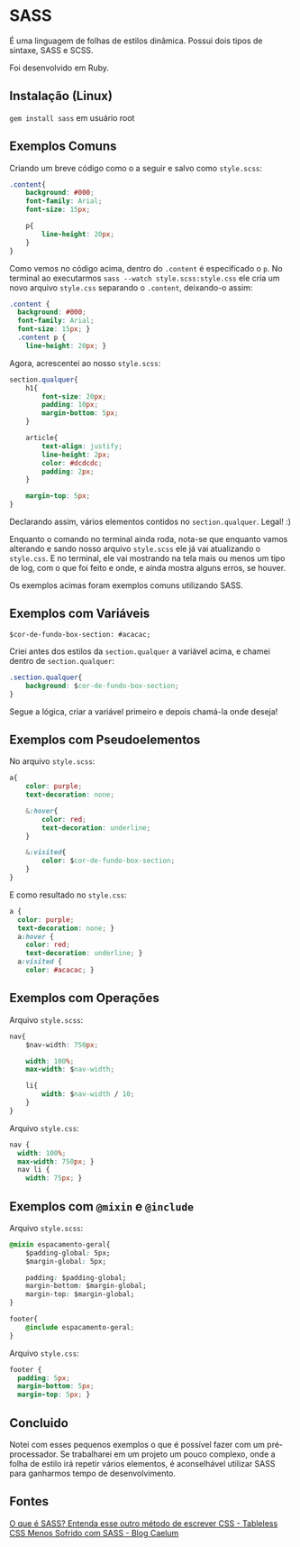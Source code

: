 # SASS  

É uma linguagem de folhas de estilos dinâmica. Possui dois tipos de sintaxe, SASS e SCSS.  

Foi desenvolvido em Ruby.


## Instalação (Linux)  

`gem install sass` em usuário root


## Exemplos Comuns  

Criando um breve código como o a seguir e salvo como `style.scss`:  

```css  
.content{  
	background: #000;  
	font-family: Arial;  
	font-size: 15px;  

	p{  
		line-height: 20px;  
	}  
}  
```  

Como vemos no código acima, dentro do `.content` é especificado o `p`. No terminal ao executarmos `sass --watch style.scss:style.css` ele cria um novo arquivo `style.css` separando o `.content`, deixando-o assim:  

```css  
.content {  
  background: #000;  
  font-family: Arial;  
  font-size: 15px; }  
  .content p {  
    line-height: 20px; }  
```

Agora, acrescentei ao nosso `style.scss`:  

```css  
section.qualquer{  
	h1{  
		font-size: 20px;  
		padding: 10px;  
		margin-bottom: 5px;  
	}  

	article{  
		text-align: justify;  
		line-height: 2px;  
		color: #dcdcdc;  
		padding: 2px;  
	}  

	margin-top: 5px;  
}  
```

Declarando assim, vários elementos contidos no `section.qualquer`. Legal! :)  

Enquanto o comando no terminal ainda roda, nota-se que enquanto vamos alterando e sando nosso arquivo `style.scss` ele já vai atualizando o `style.css`. E no terminal, ele vai mostrando na tela mais ou menos um tipo de log, com o que foi feito e onde, e ainda mostra alguns erros, se houver.  

Os exemplos acimas foram exemplos comuns utilizando SASS.


## Exemplos com Variáveis  

`$cor-de-fundo-box-section: #acacac;`

Criei antes dos estilos da `section.qualquer` a variável acima, e chamei dentro de `section.qualquer`:  

```css  
.section.qualquer{  
	background: $cor-de-fundo-box-section;  
}  
```  

Segue a lógica, criar a variável primeiro e depois chamá-la onde deseja!


## Exemplos com Pseudoelementos  

No arquivo `style.scss`:  

```css  
a{  
	color: purple;  
	text-decoration: none;  

	&:hover{  
		color: red;  
		text-decoration: underline;  
	}  

	&:visited{  
		color: $cor-de-fundo-box-section;  
	}  
}  
```  

E como resultado no `style.css`:  

```css  
a {  
  color: purple;  
  text-decoration: none; }  
  a:hover {  
    color: red;  
    text-decoration: underline; }  
  a:visited {  
    color: #acacac; }  
```


## Exemplos com Operações  

Arquivo `style.scss`:  

```css  
nav{  
	$nav-width: 750px;  

	width: 100%;  
	max-width: $nav-width;  

	li{  
		width: $nav-width / 10;  
	}  
}  
```  

Arquivo `style.css`:  

```css  
nav {  
  width: 100%;  
  max-width: 750px; }  
  nav li {  
    width: 75px; }  
```


## Exemplos com `@mixin` e `@include`  

Arquivo `style.scss`:  

```css  
@mixin espacamento-geral{  
	$padding-global: 5px;  
	$margin-global: 5px;  

	padding: $padding-global;  
	margin-bottom: $margin-global;  
	margin-top: $margin-global;  
}  

footer{  
	@include espacamento-geral;  
}  
```  

Arquivo `style.css`:  

```css  
footer {  
  padding: 5px;  
  margin-bottom: 5px;  
  margin-top: 5px; }  
```


## Concluido  

Notei com esses pequenos exemplos o que é possível fazer com um pré-processador. Se trabalharei em um projeto um pouco complexo, onde a folha de estilo irá repetir vários elementos, é aconselhável utilizar SASS para ganharmos tempo de desenvolvimento.


## Fontes  

[O que é SASS? Entenda esse outro método de escrever CSS - Tableless](http://tableless.com.br/sass-um-outro-metodo-de-escrever-css/)  
[CSS Menos Sofrido com SASS - Blog Caelum](http://blog.caelum.com.br/css-menos-sofrido-com-sass/)